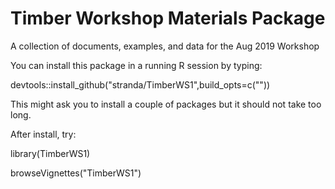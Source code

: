 # Timber Workshop Materials Package

A collection of documents, examples, and data for the Aug 2019 Workshop

You can install this package in a running R session by typing:

devtools::install_github("stranda/TimberWS1",build_opts=c(""))

This might ask you to install a couple of packages but it should not take too long.

After install, try:

library(TimberWS1)

browseVignettes("TimberWS1")
